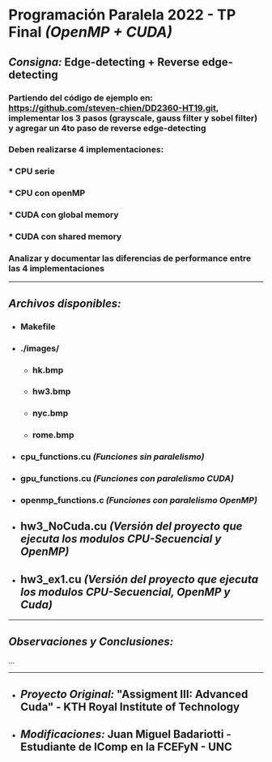 # Programación Paralela 2022 - __TP Final__ _(OpenMP + CUDA)_
## _Consigna:_ Edge-detecting + Reverse edge-detecting
###  Partiendo del código de ejemplo en: https://github.com/steven-chien/DD2360-HT19.git, implementar los 3 pasos (grayscale, gauss filter y sobel filter) y agregar un 4to paso de  reverse edge-detecting

### Deben realizarse 4 implementaciones:
### __* CPU serie__
### __* CPU con openMP__
### __* CUDA con global memory__
### __* CUDA con shared memory__

### Analizar y documentar las diferencias de performance entre las 4 implementaciones

---
## _Archivos disponibles:_
- ### __Makefile__
- ### __./images/__
    - ### hk.bmp
    - ### hw3.bmp
    - ### nyc.bmp
    - ### rome.bmp
- ### __cpu_functions.cu__ _(Funciones sin paralelismo)_
- ### __gpu_functions.cu__ _(Funciones con paralelismo CUDA)_
- ### __openmp_functions.c__ _(Funciones con paralelismo OpenMP)_

- ## __hw3_NoCuda.cu__ _(Versión del proyecto que ejecuta los modulos CPU-Secuencial y OpenMP)_
- ## __hw3_ex1.cu__ _(Versión del proyecto que ejecuta los modulos CPU-Secuencial, OpenMP y Cuda)_
---
## _Observaciones y Conclusiones:_

...

---

- ## _Proyecto Original:_ __"Assigment III: Advanced Cuda" - KTH Royal Institute of Technology__
- ## _Modificaciones:_ Juan Miguel Badariotti - Estudiante de IComp en la __FCEFyN - UNC__


